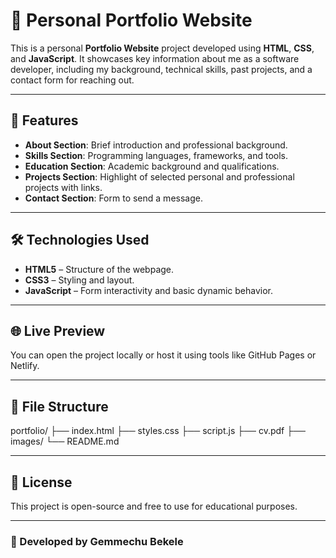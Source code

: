 # 💼 Personal Portfolio Website

This is a personal **Portfolio Website** project developed using **HTML**, **CSS**, and **JavaScript**. It showcases key information about me as a software developer, including my background, technical skills, past projects, and a contact form for reaching out.

---

## 📌 Features

- **About Section**: Brief introduction and professional background.
- **Skills Section**: Programming languages, frameworks, and tools.
- **Education Section**: Academic background and qualifications.
- **Projects Section**: Highlight of selected personal and professional projects with links.
- **Contact Section**: Form to send a message.

---

## 🛠️ Technologies Used

- **HTML5** – Structure of the webpage.
- **CSS3** – Styling and layout.
- **JavaScript** – Form interactivity and basic dynamic behavior.

---

## 🌐 Live Preview

You can open the project locally or host it using tools like GitHub Pages or Netlify.

---

## 📁 File Structure
portfolio/ ├── index.html ├── styles.css ├── script.js ├── cv.pdf ├── images/ └── README.md


---

## 🧾 License

This project is open-source and free to use for educational purposes.

---

### 🚀 Developed by Gemmechu Bekele

